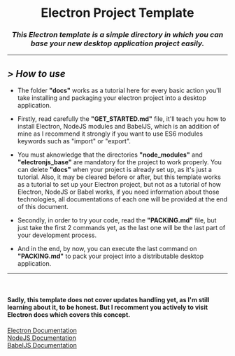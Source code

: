<h1 align="center"><b>Electron Project Template</b></h1>

<h3 align="center">
<i>This Electron template is a simple directory in which you can base your new desktop application project easily.</i>
</h3>

***

<h2 align="left">
<b><i>> How to use</b></i>
</h2>

- The folder **"docs"** works as a tutorial here for every basic action you'll take installing and packaging your electron project into a desktop application.

- Firstly, read carefully the **"GET_STARTED.md"** file, it'll teach you how to install Electron, NodeJS modules and BabelJS, which is an addition of mine as I recommend it strongly if you want to use ES6 modules keywords such as "import" or "export".

- You must aknowledge that the directories **"node_modules"** and **"electronjs_base"** are mandatory for the project to work properly. You can delete **"docs"** when your project is already set up, as it's just a tutorial. Also, it may be cleared before or after, but this template works as a tutorial to set up your Electron project, but not as a tutorial of how Electron, NodeJS or Babel works, if you need information about those technologies, all documentations of each one will be provided at the end of this document.

- Secondly, in order to try your code, read the **"PACKING.md"** file, but just take the first 2 commands yet, as the last one will be the last part of your development process.

- And in the end, by now, you can execute the last command on **"PACKING.md"** to pack your project into a distributable desktop application.

***
<br>
<h4>Sadly, this template does not cover updates handling yet, as I'm still learning about it, to be honest. But I recomment you actively to visit Electron docs which covers this concept.</h4>

<a align="left" href="https://www.electronjs.org/docs/latest/">Electron Documentation</a><br>
<a align="left" href="https://nodejs.org/en/docs/">NodeJS Documentation</a><br>
<a align="left" href="https://babeljs.io/docs/en/">BabelJS Documentation</a><br>
